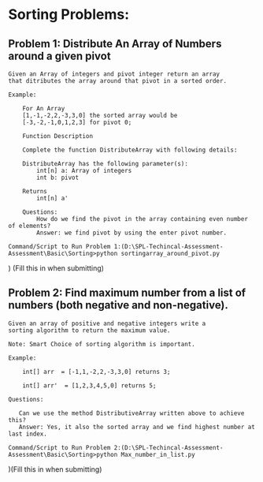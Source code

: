 # Sorting Problems:

## Problem 1: Distribute An Array of Numbers around a given pivot

    Given an Array of integers and pivot integer return an array
    that ditributes the array around that pivot in a sorted order.

    Example:

        For An Array
        [1,-1,-2,2,-3,3,0] the sorted array would be
        [-3,-2,-1,0,1,2,3] for pivot 0;

        Function Description

        Complete the function DistributeArray with following details:

        DistributeArray has the following parameter(s):
            int[n] a: Array of integers
            int b: pivot

        Returns
            int[n] a'

        Questions:
            How do we find the pivot in the array containing even number of elements?
            Answer: we find pivot by using the enter pivot number.

    Command/Script to Run Problem 1:(D:\SPL-Techincal-Assessment-Assessment\Basic\Sorting>python sortingarray_around_pivot.py
) (Fill this in when submitting)

## Problem 2: Find maximum number from a list of numbers (both negative and non-negative).

    Given an array of positive and negative integers write a
    sorting algorithm to return the maximum value.

    Note: Smart Choice of sorting algorithm is important.

    Example:

        int[] arr  = [-1,1,-2,2,-3,3,0] returns 3;

        int[] arr'  = [1,2,3,4,5,0] returns 5;

    Questions:

       Can we use the method DistributiveArray written above to achieve this?
       Answer: Yes, it also the sorted array and we find highest number at last index.
  
    Command/Script to Run Problem 2:(D:\SPL-Techincal-Assessment-Assessment\Basic\Sorting>python Max_number_in_list.py
 )(Fill this in when submitting)
